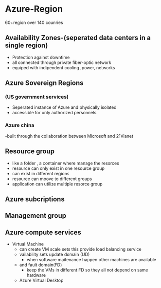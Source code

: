 # Azure-Region
60+region over 140 counries
## Availability Zones-(seperated data centers in a single region)
- Protection against downtime
- all connected through private fiber-optic network
- equiped with indipendent cooling ,power, networks
## Azure Sovereign Regions
### (US government services)
- Seperated instance  of Azure and physically isolated
- accessible for only authorized personnels
### Azure china
-built through the collaboration between Microsoft and 21Vianet
## Resource group
- like a folder , a container where manage the resorces
- resource can only exist in one resource group
- can exist in different regions
- resource can moove to different groups
- application can utilize multiple resorce group
## Azure subcriptions
## Management group
## Azure compute services
- Virtual Machine
  - can create VM scale sets this provide load balancing service
  - vailability sets update domain (UD)
      - when software maitenance happen other machines are available
  - and fault domain(FD)
      - keep the VMs in different FD so they all not depend on same hardware
  - Azure Virtual Desktop
    
   
